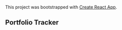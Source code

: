 This project was bootstrapped with [Create React App](https://github.com/facebook/create-react-app).

## Portfolio Tracker


